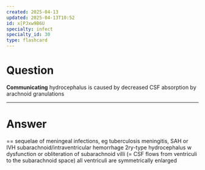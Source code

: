 ```yaml
---
created: 2025-04-13
updated: 2025-04-13T10:52
id: x[PJxw9B6U
specialty: infect
specialty_id: 30
type: flashcard
---
```


# Question
**Communicating** hydrocephalus is caused by decreased CSF absorption by arachnoid granulations

---

# Answer
== sequelae of meningeal infections, eg tuberculosis meningitis, SAH or IVH subarachnoid/intraventricular hemorrhage  2ry-type hydrocephalus w dysfunction or obliteration of subarachnoid villi (= CSF flows from ventriculi to the subarachnoid space)   all ventriculi are symmetrically enlarged